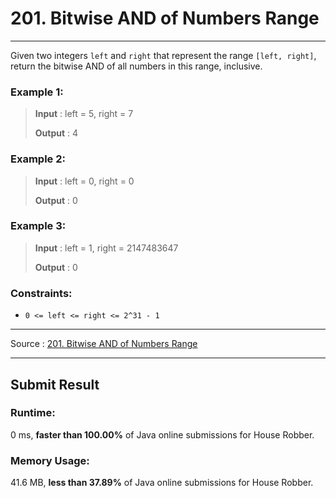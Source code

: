 # 201. Bitwise AND of Numbers Range

-- --
Given two integers `left` and `right` that represent the range `[left, right]`, return the bitwise AND of all numbers in this range, inclusive.

### Example 1:

> **Input** : left = 5, right = 7
>
> **Output** : 4

### Example 2:

> **Input** : left = 0, right = 0
>
> **Output** : 0

### Example 3:

> **Input** : left = 1, right = 2147483647
>
> **Output** : 0

### Constraints:

* `0 <= left <= right <= 2^31 - 1`

-- --
Source : [201. Bitwise AND of Numbers Range](https://leetcode.com/problems/bitwise-and-of-numbers-range/)

-- --

## Submit Result

### Runtime:
0 ms, **faster than 100.00%** of Java online submissions for House Robber.

### Memory Usage:
41.6 MB, **less than 37.89%** of Java online submissions for House Robber.
